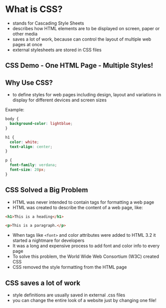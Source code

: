 # What is CSS?

- stands for Cascading Style Sheets
- describes how HTML elements are to be displayed on screen, paper or other media
- saves a lot of work, because can control the layout of multiple web pages at once
- external stylesheets are stored in CSS files

## CSS Demo - One HTML Page - Multiple Styles!

## Why Use CSS?

- to define styles for web pages including design, layout and variations in display for different devices and screen sizes

Example:
```css
body {
  background-color: lightblue;
}

h1 {
  color: white;
  text-align: center;
}

p {
  font-family: verdana;
  font-size: 20px;
}
```

## CSS Solved a Big Problem

- HTML was never intended to contain tags for formatting a web page
- HTML was created to describe the content of a web page, like:

```html
<h1>This is a heading</h1>

<p>This is a paragraph.</p>
```
- When tags like `<font>` and color attributes were added to HTML 3.2 it started a nightmare for developers
- It was a long and expensive process to add font and color info to every page
- To solve this problem, the World Wide Web Consortium (W3C) created CSS
- CSS removed the style formatting from the HTML page

## CSS saves a lot of work

- style definitions are usually saved in external .css files
- you can change the entire look of a website just by changing one file!
